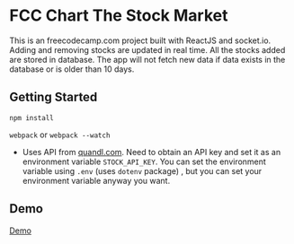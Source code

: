 # FCC Chart The Stock Market

This is an freecodecamp.com project built with ReactJS and socket.io.
Adding and removing stocks are updated in real time.
All the stocks added are stored in database.  The app will not fetch new data if data exists
in the database or is older than 10 days.

## Getting Started

`npm install`

`webpack` or `webpack --watch`

* Uses API from [quandl.com](quandl.com).  Need to obtain an API key and set it as an
environment variable `STOCK_API_KEY`. You can set the environment variable using `.env` (uses `dotenv` package)
, but you can set your environment variable anyway you want.


## Demo

[Demo](http://fcc-stock-chart.herokuapp.com/)